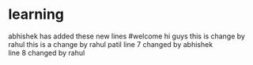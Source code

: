 # learning
abhishek has added these new lines
#welcome
hi guys
this is change by rahul
this is a change by rahul patil
line 7 changed by abhishek  
line 8 changed by rahul
